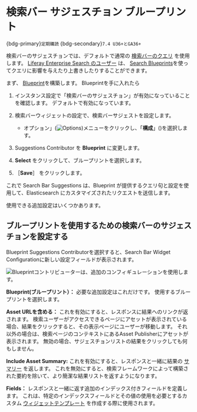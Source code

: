 # 検索バー サジェスチョン ブループリント

{bdg-primary}`定期購読`
{bdg-secondary}`7.4 U36+とGA36+`

検索バーのサジェスチョンでは、デフォルトで通常の [検索バーのクエリ](../search-insights.md) を使用します。 [Liferay Enterprise Search のユーザー](../../liferay-enterprise-search/activating-liferay-enterprise-search.md) は、 [Search Blueprints](../../liferay-enterprise-search/search-experiences/search-blueprints/understanding-search-blueprints.md)を使ってクエリに影響を与えたり上書きしたりすることができます。

まず、 [Blueprint](../../liferay-enterprise-search/search-experiences/search-blueprints/creating-and-managing-search-blueprints.md)を構築します。 Blueprintを手に入れたら

1. インスタンス設定で「検索バーのサジェスチョン」が有効になっていることを確認します。 デフォルトで有効になっています。

1. 検索バーウィジェットの設定で、検索バーサジェストを設定します。
   - オプション」(![Options](../../../images/icon-widget-options.png))メニューをクリックし、「**構成**」()を選択します。

1. Suggestions Contributor を **Blueprint** に変更します。

1. **Select** をクリックして、ブループリントを選択します。

1. ［**Save**］ をクリックします。

これで Search Bar Suggestions は、Blueprint が提供するクエリ句と設定を使用して、Elasticsearch にカスタマイズされたリクエストを送信します。

使用できる追加設定はいくつかあります。

## ブループリントを使用するための検索バーのサジェスチョンを設定する

Blueprint Suggestions Contributorを選択すると、Search Bar Widget Configurationに新しい設定フィールドが表示されます。

![Blueprintコントリビューターは、追加のコンフィギュレーションを使用します。](./search-bar-suggestions-blueprints/images/01.png)

**Blueprint(ブループリント）：** 必要な追加設定はこれだけです。 使用するブループリントを選択します。

**Asset URLを含める：** これを有効にすると、レスポンスに結果へのリンクが返されます。 検索ユーザーがアクセスできるページにアセットが表示されている場合、結果をクリックすると、その表示ページにユーザーが移動します。 それ以外の場合は、検索ページのコンテキストにあるAsset Publisherにアセットが表示されます。 無効の場合、サジェスチョンリストの結果をクリックしても何もしません。

**Include Asset Summary:** これを有効にすると、レスポンスと一緒に結果の [サマリー](../search-results/search-results-behavior.md#result-summaries) を返します。 これを無効にすると、検索フレームワークによって構築された要約を除いて、より簡潔な結果リストを返すようになります。

**Fields：** レスポンスと一緒に返す追加のインデックス付きフィールドを定義します。 これは、特定のインデックスフィールドとその値の使用を必要とするカスタム [ウィジェットテンプレート](../../../site-building/displaying-content/additional-content-display-options/styling-widgets-with-widget-templates.md#creating-a-widget-template) を作成する際に使用されます。
